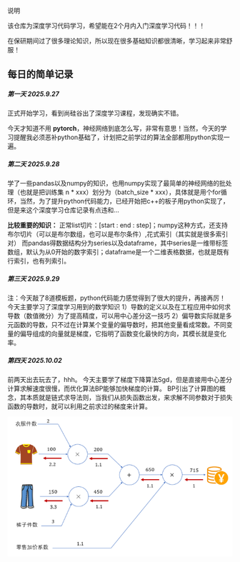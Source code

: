 说明

该仓库为深度学习代码学习，希望能在2个月内入门深度学习代码！！！

在保研期间过了很多理论知识，所以现在很多基础知识都很清晰，学习起来非常舒服！

## 每日的简单记录

##### 第一天 2025.9.27

正式开始学习，看到尚硅谷出了深度学习课程，发现确实不错。

今天才知道不用 **pytorch**，神经网络到底怎么写，非常有意思！当然，今天的学习提醒我必须恶补python基础了，计划把之前学过的算法全部都用python实现一遍。


##### 第二天 2025.9.28 

学了一些pandas以及numpy的知识，也用numpy实现了最简单的神经网络的批处理（也就是把训练集 n * xxx）划分为（batch_size * xxx），具体就是用个for循环，当然，为了提升python代码能力，已经开始把c++的板子用python实现了，但是来这个深度学习仓库记录有点违和...

**比较重要的知识：**
正常list切片：[start : end : step]；numpy这种方式，还支持布尔切片（可以是布尔数组，也可以是布尔条件）,花式索引（其实就是很多索引对）
而pandas得数据结构分为series以及dataframe，其中series是一维带标签数组，默认为从0开始的数字索引；dataframe是一个二维表格数据，也就是既有行索引，也有列索引。

##### 第三天 2025.9.29
注：今天敲了8道模板题，python代码能力感觉得到了很大的提升，再接再厉！
今天主要学习了深度学习用到的数学知识
1）导数的定义以及在工程应用中如何求导数（数值微分）为了提高精度，可以用中心差分这一技巧
2）偏导数实际就是多元函数的导数，只不过在计算某个变量的偏导数时，把其他变量看成常数。不同变量的偏导组成的向量就是梯度，它指明了函数变化最快的方向，其模长就是变化率。

##### 第四天 2025.10.02
前两天出去玩去了，hhh。
今天主要学了梯度下降算法Sgd，但是直接用中心差分计算求解速度很慢，而优化算法BP能够加快梯度的计算。
BP引出了计算图的概念，其本质就是链式求导法则，当我们从损失函数出发，来求解不同参数对于损失函数的导数时，就可以利用之前求过的梯度来计算。

![](./imgs/1.png)
